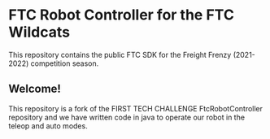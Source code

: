 # FTC Robot Controller for the FTC Wildcats

This repository contains the public FTC SDK for the Freight Frenzy (2021-2022) competition season.

## Welcome!
This repository is a fork of the FIRST TECH CHALLENGE FtcRobotController repository and we have written code in java to operate our robot in the teleop and auto modes. 
